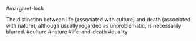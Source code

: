 #margaret-lock

The distinction between life (associated with culture) and death (associated with nature), although usually regarded as unproblematic, is necessarily blurred.
#culture #nature #life-and-death #duality 